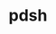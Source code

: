 ---
title: "pdsh"
layout: cache
categories: [package, develop]
meta: {"compilers": ["gcc@=11.4.0", "gcc@=7.5.0", "oneapi@=2024.2.1"], "num_specs": 4, "num_specs_by_stack": {"e4s": 1, "e4s-neoverse-v2": 1, "e4s-oneapi": 1, "radiuss": 1, "root": 4, "tutorial": 1}, "oss": ["ubuntu18.04", "ubuntu22.04"], "platforms": ["linux"], "stacks": ["e4s", "e4s-neoverse-v2", "e4s-oneapi", "radiuss", "root", "tutorial"], "targets": ["neoverse_v2", "x86_64_v3"], "versions": ["2.31"]}
spec_details: [{"compiler": "gcc@=11.4.0", "hash": "cytqddoyi3lv37ihpn35h62c4wbaz757", "os": "ubuntu22.04", "platform": "linux", "size": "-", "stacks": ["e4s-neoverse-v2", "root"], "target": "neoverse_v2", "variants": ["build_system=autotools", "+ssh", "+static_modules"], "versions": ["2.31"]}, {"compiler": "oneapi@=2024.2.1", "hash": "eyg5zpf7kwv2gzpyvi5miqzgtkvylifw", "os": "ubuntu22.04", "platform": "linux", "size": "-", "stacks": ["e4s-oneapi", "root"], "target": "x86_64_v3", "variants": ["build_system=autotools", "+ssh", "+static_modules"], "versions": ["2.31"]}, {"compiler": "gcc@=11.4.0", "hash": "o56uyyapo7rndjlz5ex5ds3py2je7ncu", "os": "ubuntu22.04", "platform": "linux", "size": "-", "stacks": ["e4s", "root", "tutorial"], "target": "x86_64_v3", "variants": ["build_system=autotools", "+ssh", "+static_modules"], "versions": ["2.31"]}, {"compiler": "gcc@=7.5.0", "hash": "xohgnjh6vvns64xmf6p2hdojfjwvopg7", "os": "ubuntu18.04", "platform": "linux", "size": "-", "stacks": ["radiuss", "root"], "target": "x86_64_v3", "variants": ["build_system=autotools", "+ssh", "+static_modules"], "versions": ["2.31"]}]
---